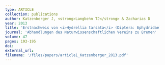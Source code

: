 ```yaml
---
type: ARTICLE
collection: publications
author: Katzenberger J, <strong>Langbehn TJ</strong> & Zacharias D
year: 2013
title: 'Erstnachweis von <i>Hydrellia tarsata</i> (Diptera: Ephydridae) f&uuml;r Bremen in Bl&uuml;ten von <i>Stratiotes aloides</i>'
journal: 'Abhandlungen des Naturwissenschaftlichen Vereins zu Bremen'
volume: 47
pages: 193-195
doi: 
external_url: 
filename: '/files/papers/article1_Katzenberger_2013.pdf'
---
```

